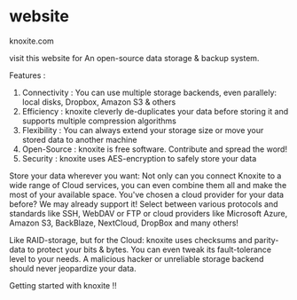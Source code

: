 # website
knoxite.com

visit this website for An open-source data storage & backup system.

Features :
1. Connectivity : You can use multiple storage backends, even parallely: local disks, Dropbox, Amazon S3 & others
2. Efficiency : knoxite cleverly de-duplicates your data before storing it and supports multiple compression algorithms
3. Flexibility : You can always extend your storage size or move your stored data to another machine
4. Open-Source : knoxite is free software. Contribute and spread the word!
5. Security : knoxite uses AES-encryption to safely store your data


Store your data wherever you want:
Not only can you connect Knoxite to a wide range of Cloud services, you can even combine them all and make the most of your available space.
You've chosen a cloud provider for your data before? We may already support it!
Select between various protocols and standards like SSH, WebDAV or FTP or cloud providers like Microsoft Azure, Amazon S3, BackBlaze, NextCloud, DropBox and many others!


Like RAID-storage, but for the Cloud:
knoxite uses checksums and parity-data to protect your bits & bytes. You can even tweak its fault-tolerance level to your needs. A malicious hacker or unreliable storage backend should never jeopardize your data.


Getting started with knoxite !!
